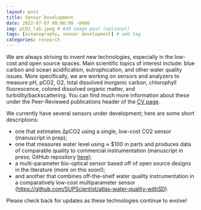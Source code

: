 ```yaml
---
layout: post
title: Sensor Development
date: 2022-07-07 00:00:00 -0400
img: pCO2_lab.jpeg # Add image post (optional)
tags: [oceanography, sensor development] # add tag
categories: research
---
```


We are always striving to invent new technologies, especially in the low-cost and open source spaces. Main scientific topics of interest include: blue carbon and ocean acidification, eutrophication, and other water quality issues. More specifically, we are working on sensors and analyzers to measure pH, pCO2, O2, total dissolved inorganic carbon, chlorophyll fluorescence, colored dissolved organic matter, and turbidity/backscattering. You can find much more information about these under the Peer-Reviewed publications header of the [CV page](../cv/#peer-reviewed-publications).

We currently have several sensors under development; here are some short descriptions:
- one that estimates ∆pCO2 using a single, low-cost CO2 sensor (manuscript in prep);
- one that measures water level using ≈ $100 in parts and produces data of comparable quality to commercial instrumentation (manuscript in press; GitHub repository [here](https://github.com/SUPScientist/Seaport_Tide-SLR));
- a multi-parameter bio-optical sensor based off of open source designs in the literature (more on this soon!);
- and another that combines off-the-shelf water quality instrumentation in a comparatively low-cost multiparameter sensor (https://github.com/SUPScientist/atlas-water-quality-withSD). 

Please check back for updates as these technologies continue to evolve!